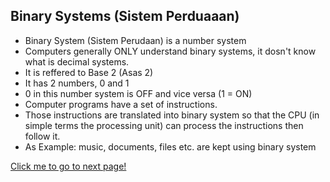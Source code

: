 
## Binary Systems (Sistem Perduaaan)

-  Binary System (Sistem Perudaan) is a number system  
- Computers generally ONLY understand binary systems, it dosn't know what is decimal systems.  
- It is reffered to Base 2 (Asas 2)  
- It has 2 numbers, 0 and 1  
- 0 in this number system is OFF and vice versa (1 = ON)  
- Computer programs have a set of instructions.  
- Those instructions are translated into binary system so that the CPU (in simple terms the processing unit) can process the instructions then follow it.
- As Example: music, documents, files etc. are kept using binary system


[Click me to go to next page!](https://chiayunhau.github.io/ask-nota/#/English/2.1.3)